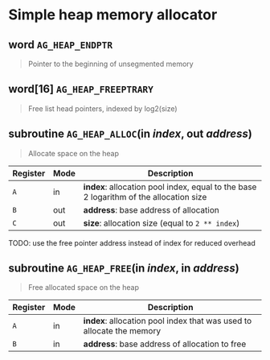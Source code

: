 # Simple heap memory allocator
## **word** `AG_HEAP_ENDPTR` 

> Pointer to the beginning of unsegmented memory

## **word[16]** `AG_HEAP_FREEPTRARY` 

> Free list head pointers, indexed by log2(size)

## **subroutine** `AG_HEAP_ALLOC`(in *index*, out *address*) 

> Allocate space on the heap

| Register | Mode | Description |
| - | - | - |
| `A` | in | **index**: allocation pool index, equal to the base 2 logarithm of the allocation size |
| `B` | out | **address**: base address of allocation |
| `C` | out | **size**: allocation size (equal to `2 ** index`) |

TODO: use the free pointer address instead of index for reduced overhead
## **subroutine** `AG_HEAP_FREE`(in *index*, in *address*) 

> Free allocated space on the heap

| Register | Mode | Description |
| - | - | - |
| `A` | in | **index**: allocation pool index that was used to allocate the memory |
| `B` | in | **address**: base address of allocation to free |

